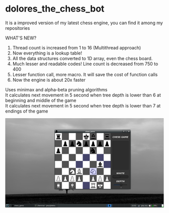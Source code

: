 # dolores_the_chess_bot

It is a improved version of my latest chess engine, you can find it among my repositories

WHAT'S NEW?  
1. Thread count is increased from 1 to 16 (Multithread approach)  
2. Now everything is a lookup table!  
3. All the data structures converted to 1D array, even the chess board.  
4. Much lesser and readable codes! Line count is decreased from 750 to 400  
5. Lesser function call, more macro. It will save the cost of function calls  
6. Now the engine is about 20x faster  

Uses minimax and alpha-beta pruning algorithms  
It calculates next movement in 5 second when tree depth is lower than 6 at beginning and middle of the game  
It calculates next movement in 5 second when tree depth is lower than 7 at endings of the game  

![alt text](resource/chess_ss.png)
